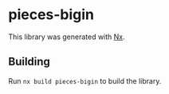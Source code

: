 # pieces-bigin

This library was generated with [Nx](https://nx.dev).

## Building

Run `nx build pieces-bigin` to build the library.
